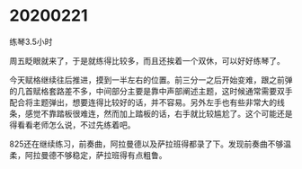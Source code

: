 # 20200221

练琴3.5小时

周五眨眼就来了，于是就练得比较多，而且还挨着一个双休，可以好好练琴了。

今天赋格继续往后推进，摸到一半左右的位置。前三分一之后开始变难，跟之前弹的几首赋格套路差不多，中间部分主要是靠中声部阐述主题，这时候通常需要双手配合将主题弹出，想要连得比较好的话，并不容易。另外左手也有些非常大的线条，感觉不靠踏板很难连，然而加上踏板的话，右手就比较尴尬了。这个可能还是得看看老师怎么说，不过先练着吧。

825还在继续练习，前奏曲，阿拉曼德以及萨拉班得都录了下。发现前奏曲不够温柔，阿拉曼德不够稳定，萨拉班得有点粗鲁。
